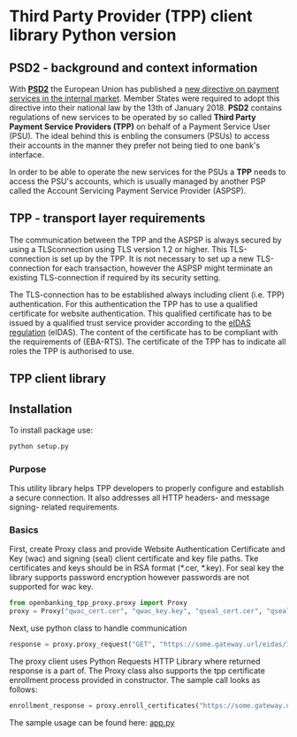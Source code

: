 # Third Party Provider (TPP) client library Python version

## PSD2 - background and context information

With **[PSD2](https://en.wikipedia.org/wiki/Payment_Services_Directive#Revised_Directive_on_Payment_Services_(PSD2))** the European Union has published a [new directive on payment services in the
internal market](https://eur-lex.europa.eu/legal-content/EN/TXT/?uri=CELEX%3A32015L2366). Member States were required to adopt this directive into their national law by the
13th of January 2018. **PSD2** contains regulations of new services to be operated by so
called **Third Party Payment Service Providers (TPP)** on behalf of a Payment Service User (PSU).
The ideal behind this is enbling the consumers (PSUs) to access their accounts in the manner they prefer
not being tied to one bank's interface.

In order to be able to operate the new services for the PSUs a **TPP** needs to access the PSU's accounts,
which is usually managed by another PSP called the Account Servicing Payment Service Provider (ASPSP).

## TPP - transport layer requirements

The communication between the TPP and the ASPSP is always secured by using a TLSconnection
using TLS version 1.2 or higher. This TLS-connection is set up by the TPP. It is not necessary
to set up a new TLS-connection for each transaction, however the ASPSP might terminate an existing
TLS-connection if required by its security setting.

The TLS-connection has to be established always including client (i.e. TPP) authentication.
For this authentication the TPP has to use a qualified certificate for website authentication.
This qualified certificate has to be issued by a qualified trust service provider according
to the [eIDAS regulation](https://en.wikipedia.org/wiki/EIDAS) (eIDAS). The content of the certificate has to be compliant with the
requirements of (EBA-RTS). The certificate of the TPP has to indicate all roles
the TPP is authorised to use.

## TPP client library

## Installation

To install package use:

```bash
python setup.py
```

### Purpose

This utility library helps TPP developers to properly configure and establish a secure connection.
It also addresses all HTTP headers- and message signing- related requirements.

### Basics

First, create Proxy class and provide Website Authentication Certificate and Key (wac) and signing (seal)
client certificate and key file paths. Tke certificates and keys should be in RSA format (*.cer, *.key).
For seal key the library supports password encryption however passwords are not supported for wac key.

```python
from openbanking_tpp_proxy.proxy import Proxy
proxy = Proxy("qwac_cert.cer", "qwac_key.key", "qseal_cert.cer", "qseal_key.key")
```

Next, use python class to handle communication

```python
response = proxy.proxy_request("GET", "https://some.gateway.url/eidas/1.0/v1/consents/health-check")
```

The proxy client uses Python Requests HTTP Library where returned response is a part of.
The Proxy class also supports the tpp certificate enrollment process provided in constructor.
The sample call looks as follows:

```python
enrollment_response = proxy.enroll_certificates("https://some.gateway.url/eidas/1.0/v1/enrollment", "intermediate.cer", "root.cer", "TPP_ID" , "Commertial name")
```

The sample usage can be found here: [app.py](src/app.py)
